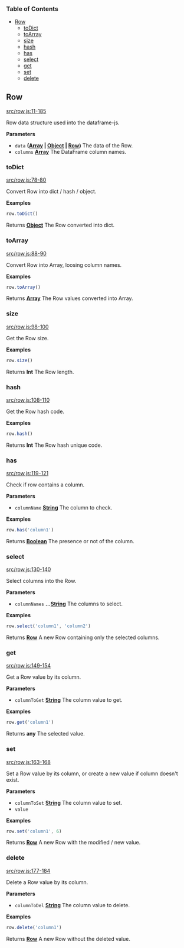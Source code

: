 <!-- Generated by documentation.js. Update this documentation by updating the source code. -->

### Table of Contents

-   [Row][1]
    -   [toDict][2]
    -   [toArray][3]
    -   [size][4]
    -   [hash][5]
    -   [has][6]
    -   [select][7]
    -   [get][8]
    -   [set][9]
    -   [delete][10]

## Row

[src/row.js:11-185][11]

Row data structure used into the dataframe-js.

**Parameters**

-   `data` **([Array][12] \| [Object][13] \| [Row][14])** The data of the Row.
-   `columns` **[Array][12]** The DataFrame column names.

### toDict

[src/row.js:78-80][15]

Convert Row into dict / hash / object.

**Examples**

```javascript
row.toDict()
```

Returns **[Object][13]** The Row converted into dict.

### toArray

[src/row.js:88-90][16]

Convert Row into Array, loosing column names.

**Examples**

```javascript
row.toArray()
```

Returns **[Array][12]** The Row values converted into Array.

### size

[src/row.js:98-100][17]

Get the Row size.

**Examples**

```javascript
row.size()
```

Returns **Int** The Row length.

### hash

[src/row.js:108-110][18]

Get the Row hash code.

**Examples**

```javascript
row.hash()
```

Returns **Int** The Row hash unique code.

### has

[src/row.js:119-121][19]

Check if row contains a column.

**Parameters**

-   `columnName` **[String][20]** The column to check.

**Examples**

```javascript
row.has('column1')
```

Returns **[Boolean][21]** The presence or not of the column.

### select

[src/row.js:130-140][22]

Select columns into the Row.

**Parameters**

-   `columnNames` **...[String][20]** The columns to select.

**Examples**

```javascript
row.select('column1', 'column2')
```

Returns **[Row][14]** A new Row containing only the selected columns.

### get

[src/row.js:149-154][23]

Get a Row value by its column.

**Parameters**

-   `columnToGet` **[String][20]** The column value to get.

**Examples**

```javascript
row.get('column1')
```

Returns **any** The selected value.

### set

[src/row.js:163-168][24]

Set a Row value by its column, or create a new value if column doesn't exist.

**Parameters**

-   `columnToSet` **[String][20]** The column value to set.
-   `value`  

**Examples**

```javascript
row.set('column1', 6)
```

Returns **[Row][14]** A new Row with the modified / new value.

### delete

[src/row.js:177-184][25]

Delete a Row value by its column.

**Parameters**

-   `columnToDel` **[String][20]** The column value to delete.

**Examples**

```javascript
row.delete('column1')
```

Returns **[Row][14]** A new Row without the deleted value.

[1]: #row

[2]: #todict

[3]: #toarray

[4]: #size

[5]: #hash

[6]: #has

[7]: #select

[8]: #get

[9]: #set

[10]: #delete

[11]: https://git@github.com/:Gmousse/dataframe-js/blob/ec685babaf21f5c5c74b51405f3b5344642b8849/src/row.js#L11-L185 "Source code on GitHub"

[12]: https://developer.mozilla.org/docs/Web/JavaScript/Reference/Global_Objects/Array

[13]: https://developer.mozilla.org/docs/Web/JavaScript/Reference/Global_Objects/Object

[14]: #row

[15]: https://git@github.com/:Gmousse/dataframe-js/blob/ec685babaf21f5c5c74b51405f3b5344642b8849/src/row.js#L78-L80 "Source code on GitHub"

[16]: https://git@github.com/:Gmousse/dataframe-js/blob/ec685babaf21f5c5c74b51405f3b5344642b8849/src/row.js#L88-L90 "Source code on GitHub"

[17]: https://git@github.com/:Gmousse/dataframe-js/blob/ec685babaf21f5c5c74b51405f3b5344642b8849/src/row.js#L98-L100 "Source code on GitHub"

[18]: https://git@github.com/:Gmousse/dataframe-js/blob/ec685babaf21f5c5c74b51405f3b5344642b8849/src/row.js#L108-L110 "Source code on GitHub"

[19]: https://git@github.com/:Gmousse/dataframe-js/blob/ec685babaf21f5c5c74b51405f3b5344642b8849/src/row.js#L119-L121 "Source code on GitHub"

[20]: https://developer.mozilla.org/docs/Web/JavaScript/Reference/Global_Objects/String

[21]: https://developer.mozilla.org/docs/Web/JavaScript/Reference/Global_Objects/Boolean

[22]: https://git@github.com/:Gmousse/dataframe-js/blob/ec685babaf21f5c5c74b51405f3b5344642b8849/src/row.js#L130-L140 "Source code on GitHub"

[23]: https://git@github.com/:Gmousse/dataframe-js/blob/ec685babaf21f5c5c74b51405f3b5344642b8849/src/row.js#L149-L154 "Source code on GitHub"

[24]: https://git@github.com/:Gmousse/dataframe-js/blob/ec685babaf21f5c5c74b51405f3b5344642b8849/src/row.js#L163-L168 "Source code on GitHub"

[25]: https://git@github.com/:Gmousse/dataframe-js/blob/ec685babaf21f5c5c74b51405f3b5344642b8849/src/row.js#L177-L184 "Source code on GitHub"
